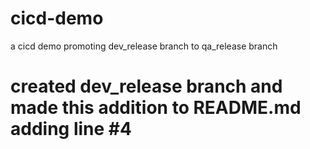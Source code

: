 # cicd-demo
a cicd demo promoting dev_release branch to qa_release branch

# created dev_release branch and made this addition to README.md adding line #4